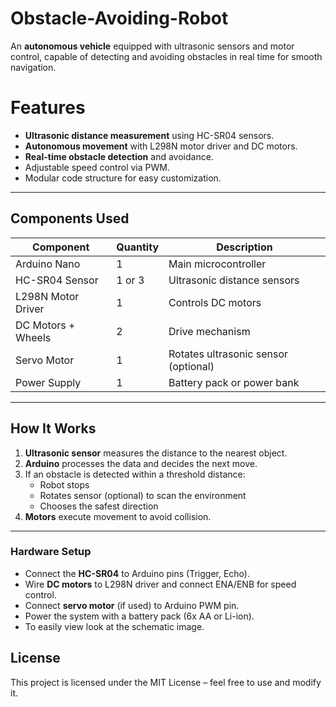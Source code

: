 # Obstacle-Avoiding-Robot
An **autonomous vehicle** equipped with ultrasonic sensors and motor control, capable of detecting and avoiding obstacles in real time for smooth navigation.

#  Features
- **Ultrasonic distance measurement** using HC-SR04 sensors.
- **Autonomous movement** with L298N motor driver and DC motors.
- **Real-time obstacle detection** and avoidance.
- Adjustable speed control via PWM.
- Modular code structure for easy customization.

---

## Components Used
| Component           | Quantity | Description                               |
|---------------------|----------|-------------------------------------------|
| Arduino Nano        | 1        | Main microcontroller                      |
| HC-SR04 Sensor      | 1 or 3   | Ultrasonic distance sensors               |
| L298N Motor Driver  | 1        | Controls DC motors                        |
| DC Motors + Wheels  | 2        | Drive mechanism                           |
| Servo Motor         | 1        | Rotates ultrasonic sensor (optional)      |
| Power Supply        | 1        | Battery pack or power bank                |

---

##  How It Works
1. **Ultrasonic sensor** measures the distance to the nearest object.
2. **Arduino** processes the data and decides the next move.
3. If an obstacle is detected within a threshold distance:
   - Robot stops
   - Rotates sensor (optional) to scan the environment
   - Chooses the safest direction
4. **Motors** execute movement to avoid collision.

---

### Hardware Setup
- Connect the **HC-SR04** to Arduino pins (Trigger, Echo).
- Wire **DC motors** to L298N driver and connect ENA/ENB for speed control.
- Connect **servo motor** (if used) to Arduino PWM pin.
- Power the system with a battery pack (6x AA or Li-ion).
- To easily view look at the schematic image.


## License
This project is licensed under the MIT License – feel free to use and modify it.



